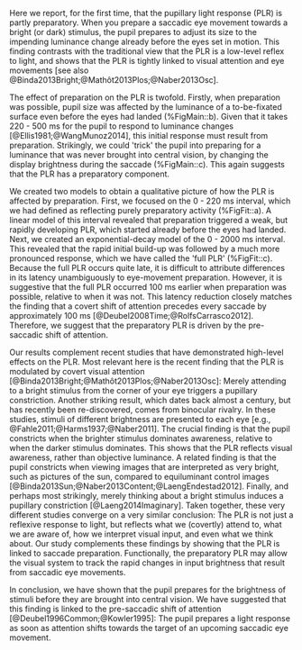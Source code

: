 Here we report, for the first time, that the pupillary light response (PLR) is partly preparatory. When you prepare a saccadic eye movement towards a bright (or dark) stimulus, the pupil prepares to adjust its size to the impending luminance change already before the eyes set in motion. This finding contrasts with the traditional view that the PLR is a low-level reflex to light, and shows that the PLR is tightly linked to visual attention and eye movements [see also @Binda2013Bright;@Mathôt2013Plos;@Naber2013Osc].

The effect of preparation on the PLR is twofold. Firstly, when preparation was possible, pupil size was affected by the luminance of a to-be-fixated surface even before the eyes had landed (%FigMain::b). Given that it takes 220 - 500 ms for the pupil to respond to luminance changes [@Ellis1981;@WangMunoz2014], this initial response must result from preparation. Strikingly, we could 'trick' the pupil into preparing for a luminance that was never brought into central vision, by changing the display brightness during the saccade (%FigMain::c). This again suggests that the PLR has a preparatory component.

We created two models to obtain a qualitative picture of how the PLR is affected by preparation. First, we focused on the 0 - 220 ms interval, which we had defined as reflecting purely preparatory activity (%FigFit::a). A linear model of this interval revealed that preparation triggered a weak, but rapidly developing PLR, which started already before the eyes had landed. Next, we created an exponential-decay model of the 0 - 2000 ms interval. This revealed that the rapid initial build-up was followed by a much more pronounced response, which we have called the 'full PLR' (%FigFit::c). Because the full PLR occurs quite late, it is difficult to attribute differences in its latency unambiguously to eye-movement preparation. However, it is suggestive that the full PLR occurred 100 ms earlier when preparation was possible, relative to when it was not. This latency reduction closely matches the finding that a covert shift of attention precedes every saccade by approximately 100 ms [@Deubel2008Time;@RolfsCarrasco2012]. Therefore, we suggest that the preparatory PLR is driven by the pre-saccadic shift of attention.

Our results complement recent studies that have demonstrated high-level effects on the PLR. Most relevant here is the recent finding that the PLR is modulated by covert visual attention [@Binda2013Bright;@Mathôt2013Plos;@Naber2013Osc]: Merely attending to a bright stimulus from the corner of your eye triggers a pupillary constriction. Another striking result, which dates back almost a century, but has recently been re-discovered, comes from binocular rivalry. In these studies, stimuli of different brightness are presented to each eye [e.g., @Fahle2011;@Harms1937;@Naber2011]. The crucial finding is that the pupil constricts when the brighter stimulus dominates awareness, relative to when the darker stimulus dominates. This shows that the PLR reflects visual awareness, rather than objective luminance. A related finding is that the pupil constricts when viewing images that are interpreted as very bright, such as pictures of the sun, compared to equiluminant control images [@Binda2013Sun;@Naber2013Content;@LaengEndestad2012]. Finally, and perhaps most strikingly, merely thinking about a bright stimulus induces a pupillary constriction [@Laeng2014Imaginary]. Taken together, these very different studies converge on a very similar conclusion: The PLR is not just a reflexive response to light, but reflects what we (covertly) attend to, what we are aware of, how we interpret visual input, and even what we think about. Our study complements these findings by showing that the PLR is linked to saccade preparation. Functionally, the preparatory PLR may allow the visual system to track the rapid changes in input brightness that result from saccadic eye movements.

In conclusion, we have shown that the pupil prepares for the brightness of stimuli before they are brought into central vision. We have suggested that this finding is linked to the pre-saccadic shift of attention [@Deubel1996Common;@Kowler1995]: The pupil prepares a light response as soon as attention shifts towards the target of an upcoming saccadic eye movement.
